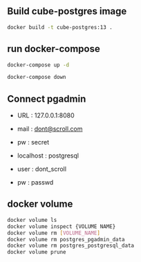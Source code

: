 
## Build cube-postgres image

```bash
docker build -t cube-postgres:13 .
```

## run docker-compose
```bash
docker-compose up -d

docker-compose down
```

## Connect pgadmin

- URL : 127.0.0.1:8080
- mail : dont@scroll.com
- pw : secret

- localhost : postgresql
- user : dont_scroll
- pw : passwd

## docker volume

```bash
docker volume ls
docker volume inspect {VOLUME NAME}
docker volume rm [VOLUME_NAME]
docker volume rm postgres_pgadmin_data
docker volume rm postgres_postgresql_data
docker volume prune
```

